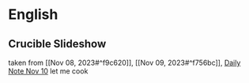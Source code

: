 # English
## Crucible Slideshow
taken from [[Nov 08, 2023#^f9c620]], [[Nov 09, 2023#^f756bc]], [Daily Note Nov 10](Nov%2010,%202023#^3de9df)
let me cook 



